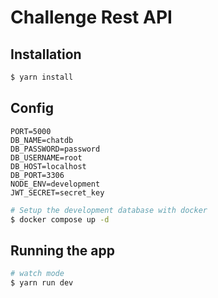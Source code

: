 # Challenge Rest API

## Installation

```bash
$ yarn install
```
## Config

```dotenv
PORT=5000
DB_NAME=chatdb
DB_PASSWORD=password
DB_USERNAME=root
DB_HOST=localhost
DB_PORT=3306
NODE_ENV=development
JWT_SECRET=secret_key
````

```bash
# Setup the development database with docker
$ docker compose up -d
```

## Running the app

```bash
# watch mode
$ yarn run dev
```
